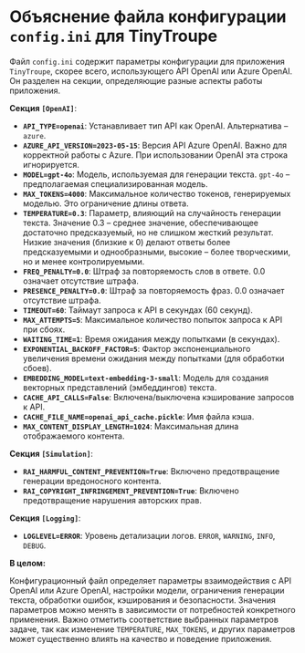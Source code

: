 # Объяснение файла конфигурации `config.ini` для TinyTroupe

Файл `config.ini` содержит параметры конфигурации для приложения `TinyTroupe`, скорее всего, использующего API OpenAI или Azure OpenAI.  Он разделен на секции, определяющие разные аспекты работы приложения.

**Секция `[OpenAI]`**:

* **`API_TYPE=openai`**: Устанавливает тип API как OpenAI.  Альтернатива – `azure`.
* **`AZURE_API_VERSION=2023-05-15`**: Версия API Azure OpenAI.  Важно для корректной работы с Azure.  При использовании OpenAI эта строка игнорируется.
* **`MODEL=gpt-4o`**:  Модель, используемая для генерации текста.  `gpt-4o` – предполагаемая специализированная модель.
* **`MAX_TOKENS=4000`**: Максимальное количество токенов, генерируемых моделью. Это ограничение длины ответа.
* **`TEMPERATURE=0.3`**:  Параметр, влияющий на случайность генерации текста. Значение 0.3 – среднее значение, обеспечивающее достаточно предсказуемый, но не слишком жесткий результат. Низкие значения (близкие к 0) делают ответы более предсказуемыми и однообразными, высокие – более творческими, но и менее контролируемыми.
* **`FREQ_PENALTY=0.0`**:  Штраф за повторяемость слов в ответе.  0.0 означает отсутствие штрафа.
* **`PRESENCE_PENALTY=0.0`**:  Штраф за повторяемость фраз.  0.0 означает отсутствие штрафа.
* **`TIMEOUT=60`**:  Таймаут запроса к API в секундах (60 секунд).
* **`MAX_ATTEMPTS=5`**:  Максимальное количество попыток запроса к API при сбоях.
* **`WAITING_TIME=1`**:  Время ожидания между попытками (в секундах).
* **`EXPONENTIAL_BACKOFF_FACTOR=5`**:  Фактор экспоненциального увеличения времени ожидания между попытками (для обработки сбоев).
* **`EMBEDDING_MODEL=text-embedding-3-small`**: Модель для создания векторных представлений (эмбеддингов) текста.
* **`CACHE_API_CALLS=False`**:  Включена/выключена кэширование запросов к API.
* **`CACHE_FILE_NAME=openai_api_cache.pickle`**:  Имя файла кэша.
* **`MAX_CONTENT_DISPLAY_LENGTH=1024`**: Максимальная длина отображаемого контента.

**Секция `[Simulation]`**:

* **`RAI_HARMFUL_CONTENT_PREVENTION=True`**:  Включено предотвращение генерации вредоносного контента.
* **`RAI_COPYRIGHT_INFRINGEMENT_PREVENTION=True`**:  Включено предотвращение нарушения авторских прав.

**Секция `[Logging]`**:

* **`LOGLEVEL=ERROR`**:  Уровень детализации логов. `ERROR`, `WARNING`, `INFO`, `DEBUG`.

**В целом:**

Конфигурационный файл определяет параметры взаимодействия с API OpenAI или Azure OpenAI, настройки модели, ограничения генерации текста, обработки ошибок, кэширования и безопасности.  Значения параметров можно менять в зависимости от потребностей конкретного применения.  Важно отметить соответствие выбранных параметров задаче, так как изменение `TEMPERATURE`, `MAX_TOKENS`, и других параметров может существенно влиять на качество и поведение приложения.